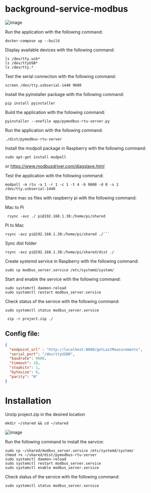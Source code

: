 # background-service-modbus

![image](https://github.com/user-attachments/assets/730a2c41-f5f3-4443-98ea-17067136e49c)


Run the application with the following command:

```shell
docker-compose up --build
```

Display available devices with the following command:

```shell
ls /dev/tty.usb*
ls /dev/ttyUSB*
ls /dev/tty.*
```

Test the serial connection with the following command:

```shell
screen /dev/tty.usbserial-1440 9600
```

Install the pyinstaller package with the following command:

```shell
pip install pyinstaller
```

Build the application with the following command:

```shell
pyinstaller --onefile app/pymodbus-rtu-server.py
```

Run the application with the following command:

```shell
./dist/pymodbus-rtu-server
```

Install the modpoll package in Raspberry with the following command:

```shell
sudo apt-get install modpoll
```

or https://www.modbusdriver.com/diagslave.html

Test the application with the following command:

```shell
modpoll -m rtu -a 1 -r 1 -c 1 -t 4 -b 9600 -d 8 -s 1 /dev/tty.usbserial-1440
```


Share mac os files with raspberry pi with the following command:

Mac to Pi
```shell
 rsync -avz ./ pi@192.168.1.38:/home/pi/shared
```

Pi to Mac
```shell
rsync -avz pi@192.168.1.38:/home/pi/shared ./```
```

Sync dist folder

```shell
rsync -avz pi@192.168.1.38:/home/pi/shared/dist ./
```

Create systemd service in Raspberry with the following command:

```shell
sudo cp modbus_server.service /etc/systemd/system/
```

Start and enable the service with the following command:

```shell
sudo systemctl daemon-reload
sudo systemctl restart modbus_server.service
```


Check status of the service with the following command:

```shell
sudo systemctl status modbus_server.service
```

```shell
 zip -r project.zip ./
```

## Config file:

```json
{
  "endpoint_url" : "http://localhost:8000/getLastMeasurements",
  "serial_port": "/dev/ttyUSB0",
  "baudrate": 9600,
  "timeout": 10,
  "stopbits": 1,
  "bytesize": 8,
  "parity": "N"
}
```


# Installation


Unzip project.zip in the desired location

```shell
mkdir ~/shared && cd ~/shared
```

![image](https://github.com/user-attachments/assets/65ab374b-0f36-4a00-be89-69fb26ebf172)

Run the following command to install the service:

```shell
sudo cp ~/shared/modbus_server.service /etc/systemd/system/
chmod +x ~/shared/dist/pymodbus-rtu-server
sudo systemctl daemon-reload
sudo systemctl restart modbus_server.service
sudo systemctl enable modbus_server.service
```

Check status of the service with the following command:

```shell
sudo systemctl status modbus_server.service
```

